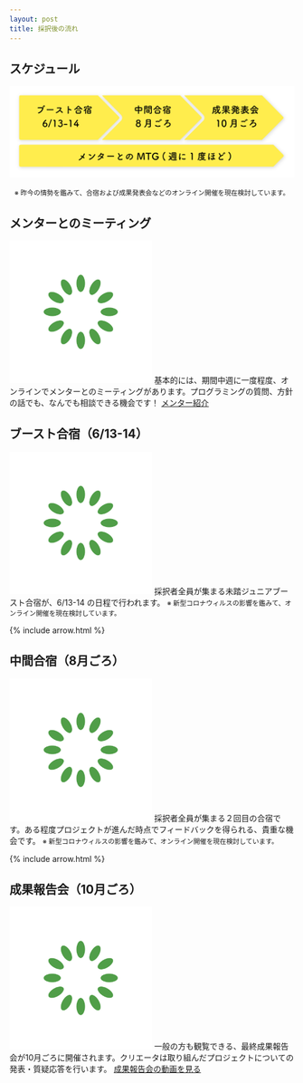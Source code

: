 ```yaml
---
layout: post
title: 採択後の流れ
---
```


## スケジュール
![一年のスケジュール](/assets/img/schedule.svg)
<center><small>
  ※
  昨今の情勢を鑑みて、合宿および成果発表会などのオンライン開催を現在検討しています。
</small></center>

## メンターとのミーティング
<img src="/assets/img/spinner.svg" data-src="/assets/img/illustration/mtg.svg" alt="ミーティング" width="50%" class="post-photo lazyload">
基本的には、期間中週に一度程度、オンラインでメンターとのミーティングがあります。プログラミングの質問、方針の話でも、なんでも相談できる機会です！
<a href="/mentors" class="button">メンター紹介</a>

## ブースト合宿（6/13-14）
<img src="/assets/img/spinner.svg" data-src="/assets/img/illustration/boost.svg" alt="ブースト合宿" width="50%" class="post-photo lazyload">
採択者全員が集まる未踏ジュニアブースト合宿が、6/13-14 の日程で行われます。

<small>
  ※
  新型コロナウィルスの影響を鑑みて、オンライン開催を現在検討しています。
</small>

{% include arrow.html %}

## 中間合宿（8月ごろ）
<img src="/assets/img/spinner.svg" data-src="/assets/img/illustration/chukan.svg" alt="中間" width="50%" class="post-photo lazyload">
採択者全員が集まる２回目の合宿です。ある程度プロジェクトが進んだ時点でフィードバックを得られる、貴重な機会です。

<small>
  ※
  新型コロナウィルスの影響を鑑みて、オンライン開催を現在検討しています。
</small>


{% include arrow.html %}

## 成果報告会（10月ごろ）
<img src="/assets/img/spinner.svg" data-src="/assets/img/illustration/saisyu.svg" alt="最終" width="50%" class="post-photo lazyload">
一般の方も観覧できる、最終成果報告会が10月ごろに開催されます。クリエータは取り組んだプロジェクトについての発表・質疑応答を行います。
<a href="https://www.youtube.com/watch?v=zNCd2BTxaP8&list=PLNObH2jlC6ldN9LEExU1HlJy6RcAOQVl3" class="button" target="_blank">成果報告会の動画を見る</a>
